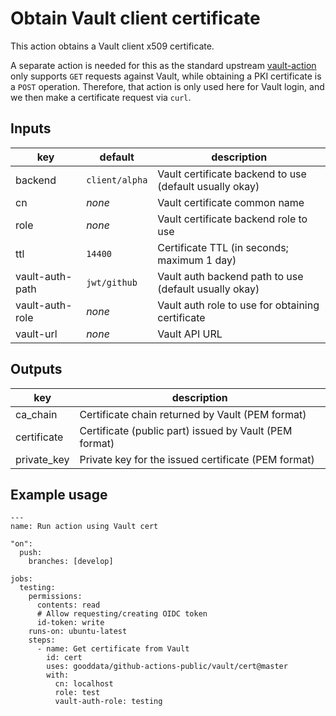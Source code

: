 # Obtain Vault client certificate

This action obtains a Vault client x509 certificate.

A separate action is needed for this as the standard upstream [vault-action](https://github.com/hashicorp/vault-action)
only supports `GET` requests against Vault, while obtaining a PKI certificate
is a `POST` operation. Therefore, that action is only used here for Vault login,
and we then make a certificate request via `curl`.

## Inputs

| key             | default        | description                                             |
|-----------------|----------------|---------------------------------------------------------|
| backend         | `client/alpha` | Vault certificate backend to use (default usually okay) |
| cn              | *none*         | Vault certificate common name                           |
| role            | *none*         | Vault certificate backend role to use                   |
| ttl             | `14400`        | Certificate TTL (in seconds; maximum 1 day)             |
| vault-auth-path | `jwt/github`   | Vault auth backend path to use (default usually okay)   |
| vault-auth-role | *none*         | Vault auth role to use for obtaining certificate        |
| vault-url       | *none*         | Vault API URL                                           |

## Outputs

| key         | description                                            |
|-------------|--------------------------------------------------------|
| ca_chain    | Certificate chain returned by Vault (PEM format)       |
| certificate | Certificate (public part) issued by Vault (PEM format) |
| private_key | Private key for the issued certificate (PEM format)    |


## Example usage

```
---
name: Run action using Vault cert

"on":
  push:
    branches: [develop]

jobs:
  testing:
    permissions:
      contents: read
      # Allow requesting/creating OIDC token
      id-token: write
    runs-on: ubuntu-latest
    steps:
      - name: Get certificate from Vault
        id: cert
        uses: gooddata/github-actions-public/vault/cert@master
        with:
          cn: localhost
          role: test
          vault-auth-role: testing
```
